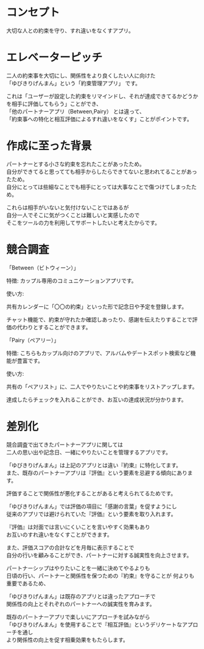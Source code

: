 # コンセプト
大切な人との約束を守り、すれ違いをなくすアプリ。
# エレベーターピッチ
二人の約束事を大切にし、関係性をより良くしたい人に向けた  
「ゆびきりげんまん」という「約束管理アプリ」 です。  

これは「ユーザーが設定した約束をリマインドし、それが達成できてるかどうかを相手に評価してもらう」ことができ、  
「他のパートナーアプリ（Between,Pairy） とは違って、  
「約束事への特化と相互評価によるすれ違いをなくす」ことがポイントです。

# 作成に至った背景
パートナーとする小さな約束を忘れたことがあったため。  
自分ができてると思ってても相手からしたらできてないと思われてることがあったため。  
自分にとっては些細なことでも相手にとっては大事なことで傷つけてしまったため。  
  
これらは相手がいないと気付けないことではあるが  
自分一人でそこに気がつくことは難しいと実感したので  
そこをツールの力を利用してサポートしたいと考えたからです。  

# 競合調査
「Between（ビトウィーン）」  

特徴: カップル専用のコミュニケーションアプリです。  

使い方:  

共有カレンダーに「〇〇の約束」といった形で記念日や予定を登録します。  

チャット機能で、約束が守れたか確認しあったり、感謝を伝えたりすることで評価の代わりとすることができます。  

「Pairy（ペアリー）」  

特徴: こちらもカップル向けのアプリで、アルバムやデートスポット検索など機能が豊富です。  

使い方:  

共有の「ペアリスト」に、二人でやりたいことや約束事をリストアップします。  

達成したらチェックを入れることができ、お互いの達成状況が分かります。  

# 差別化
競合調査で出てきたパートナーアプリに関しては  
二人の思い出や記念日、一緒にやりたいことを管理するアプリです。  

「ゆびきりげんまん」は上記のアプリとは違い『約束』に特化してます。  
また、既存のパートナーアプリは『評価』という要素を忌避する傾向にあります。  

評価することで関係性が悪化することがあると考えられてるためです。  

「ゆびきりげんまん」では評価の項目に「感謝の言葉」を促すようにし  
従来のアプリでは避けられていた『評価』という要素を取り入れます。  

『評価』は対面では言いにくいことを言いやすく効果もあり  
お互いのすれ違いをなくすことができます。  

また、評価スコアの合計などを月毎に表示することで  
自分の行いを顧みることができ、パートナーに対する誠実性を向上させます。  

パートナーシップはやりたいことを一緒に決めてやるよりも  
日頃の行い、パートナーと関係性を保つための『約束』を守ることが  何よりも重要であるため、  

「ゆびきりげんまん」は既存のアプリとは違ったアプローチで  
関係性の向上とそれぞれのパートナーへの誠実性を育みます。  

既存のパートナーアプリで楽しいにアプローチを試みながら  
「ゆびきりげんまん」を使用することで『相互評価』というデリケートなアプローチを通し  
より関係性の向上を促す相乗効果をもたらします。


